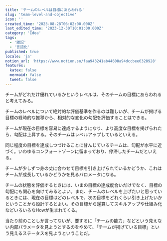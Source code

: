 ```yaml
---
title: 'チームのレベルは目標にあらわれる'
slug: 'team-level-and-objective'
icon: ''
created_time: '2023-08-28T06:02:00.000Z'
last_edited_time: '2023-12-30T10:01:00.000Z'
category: 'Idea'
tags:
  - '雑記'
  - '言語化'
published: true
locale: 'ja'
notion_url: 'https://www.notion.so/faa943241ab44608a94dccbee6328928'
features:
  katex: false
  mermaid: false
  tweet: false
---
```


チームがどれだけ優れているかというレベルは、そのチームの目標にあらわれると考えてみる。

チームのレベルについて絶対的な評価基準を作るのは難しいが、チームが掲げる目標の経時的な推移から、相対的な変化の勾配を評価することはできる。

チームが現在の目標を容易に達成するようになり、より高度な目標を掲げられたら、勾配は上昇する。そのチームはレベルアップしているといえる。

同じ程度の目標を達成しつづけることに甘んじているチームは、勾配が水平に近づく。いわゆるコンフォートゾーンに留まっており、停滞したチームだといえる。

チームが少しずつ身の丈に合わせて目標を引き上げられているかどうか、これはチームが成長しているかどうかを見るバロメータになる。

チームの状態を評価するときには、いまの目標の達成度合いだけでなく、目標の勾配にも関心を向けてみるとよい。また、チームのレベルを上げたいと思っているときには、現在の目標はどのレベルで、次の目標をどれくらい引き上げたいかということから設計するとよい。その目標から逆算してスキルアップや仕組み化などいろいろなHowが生まれてくる。

当たり前のことしか言ってないが、要するに「チームの能力」などという見えない内部パラメータを見ようとするのをやめて、「チームが掲げている目標」という見えるステータスを見ようということだ。
